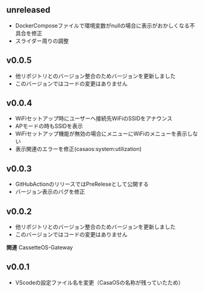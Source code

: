 ## unreleased
- DockerComposeファイルで環境変数がnullの場合に表示がおかしくなる不具合を修正
- スライダー周りの調整

## v0.0.5
- 他リポジトリとのバージョン整合のためバージョンを更新しました
- このバージョンではコードの変更はありません

## v0.0.4
- WiFiセットアップ時にユーザーへ接続先WiFiのSSIDをアナウンス
- APモードの時もSSIDを表示
- WiFiセットアップ機能が無効の場合にメニューにWiFiのメニューを表示しない
- 表示関連のエラーを修正(casaos:system:utilization)

## v0.0.3
- GitHubActionのリリースではPreReleseとして公開する
- バージョン表示のバグを修正

## v0.0.2
- 他リポジトリとのバージョン整合のためバージョンを更新しました
- このバージョンではコードの変更はありません

**関連**
CassetteOS-Gateway

## v0.0.1
- VScodeの設定ファイル名を変更（CasaOSの名称が残っていたため）